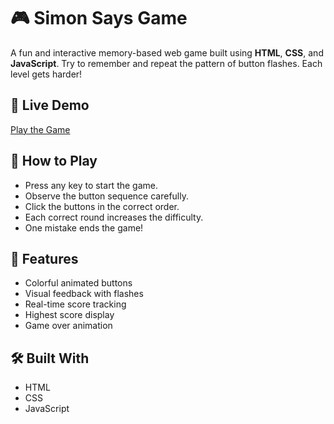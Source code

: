 # 🎮 Simon Says Game

A fun and interactive memory-based web game built using **HTML**, **CSS**, and **JavaScript**. Try to remember and repeat the pattern of button flashes. Each level gets harder!

## 🔗 Live Demo

[Play the Game](https://sakshi330g.github.io/simon-says-game/)


## 🧠 How to Play

- Press any key to start the game.
- Observe the button sequence carefully.
- Click the buttons in the correct order.
- Each correct round increases the difficulty.
- One mistake ends the game!

## 🚀 Features

- Colorful animated buttons
- Visual feedback with flashes
- Real-time score tracking
- Highest score display
- Game over animation

## 🛠️ Built With

- HTML
- CSS
- JavaScript



